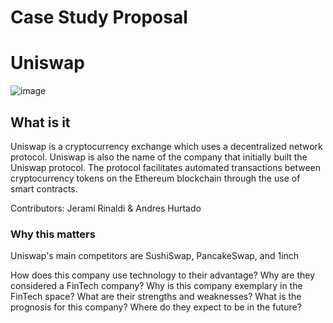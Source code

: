 # Case Study Proposal 
# Uniswap
![image](https://user-images.githubusercontent.com/115046768/194445633-1e51a742-8742-44b6-9b97-91e013d9e85e.png)

## What is it
Uniswap is a cryptocurrency exchange which uses a decentralized network protocol. Uniswap is also the name of the company that initially built the Uniswap protocol. The protocol facilitates automated transactions between cryptocurrency tokens on the Ethereum blockchain through the use of smart contracts.

Contributors: Jerami Rinaldi & Andres Hurtado

### Why this matters
Uniswap's main competitors are SushiSwap, PancakeSwap, and 1inch

How does this company use technology to their advantage? Why are they considered a FinTech company?
Why is this company exemplary in the FinTech space? What are their strengths and weaknesses?
What is the prognosis for this company? Where do they expect to be in the future?

